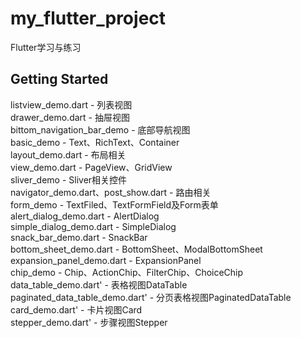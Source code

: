 # my_flutter_project

Flutter学习与练习

## Getting Started

listview_demo.dart - 列表视图<br/>
drawer_demo.dart - 抽屉视图<br/>
bittom_navigation_bar_demo - 底部导航视图<br/>
basic_demo - Text、RichText、Container<br/>
layout_demo.dart - 布局相关<br/>
view_demo.dart - PageView、GridView<br/>
sliver_demo - Sliver相关控件<br/>
navigator_demo.dart、post_show.dart - 路由相关<br/>
form_demo - TextFiled、TextFormField及Form表单<br/>
alert_dialog_demo.dart - AlertDialog<br/>
simple_dialog_demo.dart - SimpleDialog<br/>
snack_bar_demo.dart - SnackBar<br/>
bottom_sheet_demo.dart - BottomSheet、ModalBottomSheet<br/>
expansion_panel_demo.dart - ExpansionPanel<br/>
chip_demo - Chip、ActionChip、FilterChip、ChoiceChip<br/>
data_table_demo.dart' - 表格视图DataTable<br/>
paginated_data_table_demo.dart' - 分页表格视图PaginatedDataTable<br/>
card_demo.dart' - 卡片视图Card<br/>
stepper_demo.dart' - 步骤视图Stepper
